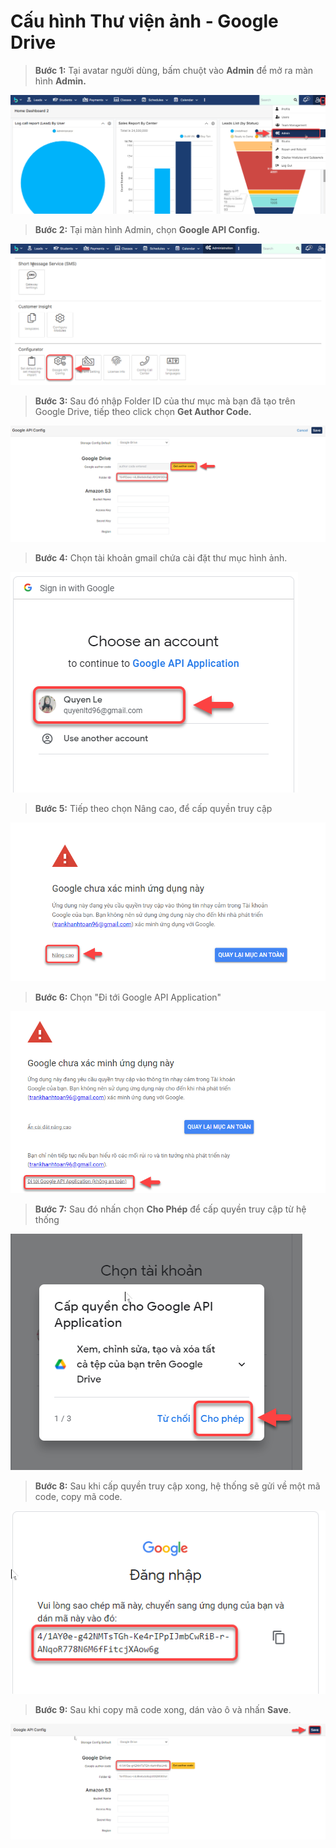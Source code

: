 # Cấu hình Thư viện ảnh - Google Drive

> **Bước 1:** Tại avatar người dùng, bấm chuột vào **Admin** để mở ra màn hình **Admin.**

![](<../../.gitbook/assets/1 (6).png>)

> **Bước 2:** Tại màn hình Admin, chọn **Google API Config.**

![](<../../.gitbook/assets/2 (6).png>)

> **Bước 3:** Sau đó nhập Folder ID của thư mục mà bạn đã tạo trên Google Drive, tiếp theo click chọn **Get Author Code.**

![](<../../.gitbook/assets/3 (6).png>)

> **Bước 4:** Chọn tài khoản gmail chứa cài đặt thư mục hình ảnh.

![](<../../.gitbook/assets/4 (4).png>)

> **Bước 5:** Tiếp theo chọn Nâng cao, để cấp quyền truy cập

![](<../../.gitbook/assets/5 (5).png>)

> **Bước 6:** Chọn "Đi tới Google API Application"

![](<../../.gitbook/assets/6 (3).png>)

> **Bước 7:** Sau đó nhấn chọn **Cho Phép** để cấp quyền truy cập từ hệ thống&#x20;

![](<../../.gitbook/assets/7 (3).png>)

> **Bước 8:** Sau khi cấp quyền truy cập xong, hệ thống sẽ gửi về một mã code, copy mã code.

![](<../../.gitbook/assets/8 (2).png>)

> **Bước 9:** Sau khi copy mã code xong, dán vào ô và nhấn **Save**.

![](../../.gitbook/assets/9.png)
